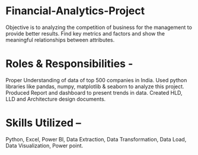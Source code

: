 # Financial-Analytics-Project
  Objective is to analyzing the competition of business for the management to provide better results.  Find key metrics and factors and show the meaningful relationships   between attributes. 
# Roles & Responsibilities -
   Proper Understanding of data of top 500 companies in India.
   Used python libraries like pandas, numpy, matplotlib & seaborn to analyze this project.
   Produced Report and dashboard to present trends in data. 
   Created HLD, LLD and Architecture design documents. 
# Skills Utilized – 
  Python, Excel, Power BI, Data Extraction, Data Transformation, Data Load, Data Visualization, Power point.
